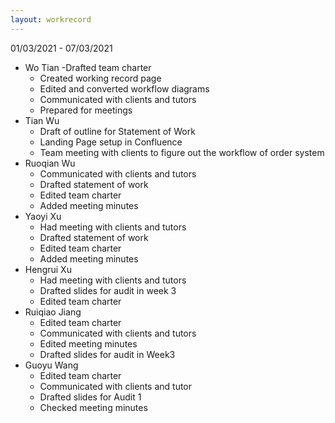 ```yaml
---
layout: workrecord
---
```


01/03/2021 - 07/03/2021

- Wo Tian
  -Drafted team charter
  - Created working record page
  - Edited and converted workflow diagrams
  - Communicated with clients and tutors
  - Prepared for meetings
- Tian Wu
  - Draft of outline for Statement of Work
  - Landing Page setup in Confluence
  - Team meeting with clients to figure out the workflow of order system
- Ruoqian Wu
  - Communicated with clients and tutors
  - Drafted statement of work
  - Edited team charter
  - Added meeting minutes
- Yaoyi Xu
  - Had meeting with clients and tutors
  - Drafted statement of work
  - Edited team charter
  - Added meeting minutes
- Hengrui Xu
  - Had meeting with clients and tutors
  - Drafted slides for audit in week 3
  - Edited team charter
- Ruiqiao Jiang
  - Edited team charter
  - Communicated with clients and tutors
  - Edited meeting minutes
  - Drafted slides for audit in Week3
- Guoyu Wang
  - Edited team charter
  - Communicated with clients and tutor
  - Drafted slides for Audit 1
  - Checked meeting minutes
